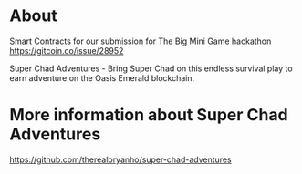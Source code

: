 # About

Smart Contracts for our submission for The Big Mini Game hackathon https://gitcoin.co/issue/28952

Super Chad Adventures - Bring Super Chad on this endless survival play to earn adventure on the Oasis Emerald blockchain.

# More information about Super Chad Adventures

https://github.com/therealbryanho/super-chad-adventures
